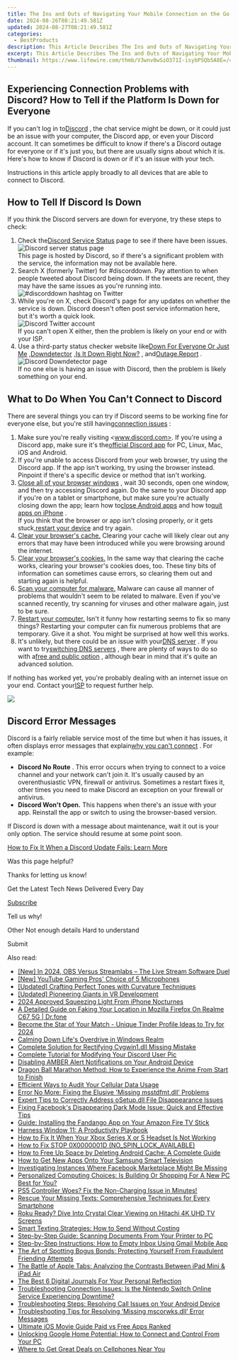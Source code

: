 ```yaml
---
title: The Ins and Outs of Navigating Your Mobile Connection on the Go with T-Mobile's Policy
date: 2024-08-26T08:21:49.581Z
updated: 2024-08-27T08:21:49.581Z
categories:
  - BestProducts
description: This Article Describes The Ins and Outs of Navigating Your Mobile Connection on the Go with T-Mobile's Policy
excerpt: This Article Describes The Ins and Outs of Navigating Your Mobile Connection on the Go with T-Mobile's Policy
thumbnail: https://www.lifewire.com/thmb/V3wnv0wSiO371I-isybPSQb5A8E=/400x300/filters:no_upscale():max_bytes(150000):strip_icc():format(webp)/female-traveller-texting-at-airport-check-in-desk-142309131-5a0b352813f1290037c17caf.jpg
---
```


## Experiencing Connection Problems with Discord? How to Tell if the Platform Is Down for Everyone
 If you can't log in to[Discord](https://www.lifewire.com/discord-4174046) , the chat service might be down, or it could just be an issue with your computer, the Discord app, or even your Discord account. It can sometimes be difficult to know if there's a Discord outage for everyone or if it's just you, but there are usually signs about which it is. Here's how to know if Discord is down or if it's an issue with your tech.

 Instructions in this article apply broadly to all devices that are able to connect to Discord.

## How to Tell If Discord Is Down

 If you think the Discord servers are down for everyone, try these steps to check:

1. Check the[Discord Service Status](https://status.discord.com) page to see if there have been issues.  
![Discord server status page](https://www.lifewire.com/thmb/yFSV49MklrykNCgZ93liSe1qZt0=/1500x0/filters:no_upscale():max_bytes(150000):strip_icc():format(webp)/is-discord-down-or-is-it-just-you-50256951-64f18a956bac488899f2b478d1c286a9.jpg)  
 This page is hosted by Discord, so if there's a significant problem with the service, the information may not be available here.
2. Search X (formerly Twitter) for #discorddown. Pay attention to when people tweeted about Discord being down. If the tweets are recent, they may have the same issues as you're running into.  
![#discorddown hashtag on Twitter](https://www.lifewire.com/thmb/VTkvVzzWtl2q1P78ZIep47rwOBo=/1500x0/filters:no_upscale():max_bytes(150000):strip_icc():format(webp)/is-discord-down-or-is-it-just-you-50256952-c360b9c4c6d64c2e8214179b37a1931a.jpg)
3. While you're on X, check Discord's page for any updates on whether the service is down. Discord doesn't often post service information here, but it's worth a quick look.  
![Discord Twitter account](https://www.lifewire.com/thmb/duH1jCzJjaIdBXNdYvzfWT2dzjk=/1500x0/filters:no_upscale():max_bytes(150000):strip_icc():format(webp)/is-discord-down-or-is-it-just-you-50256953-0ac75f448e784f739501c218e70589b5.jpg)  
 If you can't open X either, then the problem is likely on your end or with your ISP.
4. Use a third-party status checker website like[Down For Everyone Or Just Me](https://downforeveryoneorjustme.com/discord) ,[Downdetector](https://downdetector.com/status/discord/) ,[Is It Down Right Now?](https://www.isitdownrightnow.com/discord.com.html) , and[Outage.Report](https://outage.report/discord) .  
![Discord Downdetector page](https://www.lifewire.com/thmb/Dkbd1Gn7UxOCVbebPQPG9QuzVpQ=/1500x0/filters:no_upscale():max_bytes(150000):strip_icc():format(webp)/is-discord-down-or-is-it-just-you-50256954-e47fef8c259d4a9d805e652ae722fcbd.jpg)  
 If no one else is having an issue with Discord, then the problem is likely something on your end.

## What to Do When You Can't Connect to Discord

 There are several things you can try if Discord seems to be working fine for everyone else, but you're still having[connection issues](https://www.lifewire.com/fix-connection-issues-discord-5086484) :

1. Make sure you're really visiting <www.discord.com>. If you're using a Discord app, make sure it's the[official Discord app](https://discord.com/download) for PC, Linux, Mac, iOS and Android.
2. If you're unable to access Discord from your web browser, try using the Discord app. If the app isn't working, try using the browser instead. Pinpoint if there's a specific device or method that isn't working.
3. [Close all of your browser windows](https://www.lifewire.com/close-all-tabs-computer-android-browsers-4173831) , wait 30 seconds, open one window, and then try accessing Discord again. Do the same to your Discord app if you're on a tablet or smartphone, but make sure you're actually closing down the app; learn how to[close Android apps](https://www.lifewire.com/close-apps-on-android-4164116) and how to[quit apps on iPhone](https://www.lifewire.com/quit-apps-on-iphone-2000287) .  
 If you think that the browser or app isn't closing properly, or it gets stuck,[restart your device](https://www.lifewire.com/why-does-restarting-seem-to-fix-most-computer-problems-2624569) and try again.
4. [Clear your browser's cache.](https://www.lifewire.com/how-to-clear-cache-2617980) Clearing your cache will likely clear out any errors that may have been introduced while you were browsing around the internet.
5. [Clear your browser's cookies.](https://www.lifewire.com/how-to-delete-cookies-2617981) In the same way that clearing the cache works, clearing your browser's cookies does, too. These tiny bits of information can sometimes cause errors, so clearing them out and starting again is helpful.
6. [Scan your computer for malware.](https://www.lifewire.com/properly-scan-your-computer-for-viruses-and-other-malware-2624526) Malware can cause all manner of problems that wouldn't seem to be related to malware. Even if you've scanned recently, try scanning for viruses and other malware again, just to be sure.
7. [Restart your computer.](https://www.lifewire.com/how-to-reboot-a-computer-2624568) Isn't it funny how restarting seems to fix so many things? Restarting your computer can fix numerous problems that are temporary. Give it a shot. You might be surprised at how well this works.
8. It's unlikely, but there could be an issue with your[DNS server](https://www.lifewire.com/what-is-a-dns-server-2625854) . If you want to try[switching DNS servers](https://www.lifewire.com/how-to-change-dns-server-settings-2617979) , there are plenty of ways to do so with a[free and public option](https://www.lifewire.com/free-and-public-dns-servers-2626062) , although bear in mind that it's quite an advanced solution.

 If nothing has worked yet, you're probably dealing with an internet issue on your end. Contact your[ISP](https://www.lifewire.com/internet-service-provider-isp-2625924) to request further help.

<!-- affiliate ads begin -->
<a href="https://shop.mondly.com/affiliate.php?ACCOUNT=ATISTUDI&AFFILIATE=108875&PATH=https%3A%2F%2Fwww.mondly.com%3FAFFILIATE%3D108875%26RESOURCE%3D%2BEducational%2B300x600%2B"><img src="https://secure.avangate.com/images/merchant/69c418c33ec2e1a4267fa9bb77fa1428/educational-300x600.gif" border="0"></a>
<!-- affiliate ads end -->
## Discord Error Messages

 Discord is a fairly reliable service most of the time but when it has issues, it often displays error messages that explain[why you can't connect](https://www.lifewire.com/fix-it-when-discord-wont-open-5076489) . For example:

* **Discord No Route** . This error occurs when trying to connect to a voice channel and your network can't join it. It's usually caused by an overenthusiastic VPN, firewall or antivirus. Sometimes a restart fixes it, other times you need to make Discord an exception on your firewall or antivirus.
* **Discord Won't Open.** This happens when there's an issue with your app. Reinstall the app or switch to using the browser-based version.

 If Discord is down with a message about maintenance, wait it out is your only option. The service should resume at some point soon.

[How to Fix It When a Discord Update Fails: Learn More](https://www.lifewire.com/fix-failed-discord-update-5080924)

Was this page helpful?

Thanks for letting us know!

 Get the Latest Tech News Delivered Every Day

[Subscribe](https://www.lifewire.com/#)

Tell us why!

 Other  Not enough details  Hard to understand

 Submit

<ins class="adsbygoogle"
     style="display:block"
     data-ad-format="autorelaxed"
     data-ad-client="ca-pub-7571918770474297"
     data-ad-slot="1223367746"></ins>



<ins class="adsbygoogle"
     style="display:block"
     data-ad-client="ca-pub-7571918770474297"
     data-ad-slot="8358498916"
     data-ad-format="auto"
     data-full-width-responsive="true"></ins>

<span class="atpl-alsoreadstyle">Also read:</span>
<div><ul>
<li><a href="https://desktop-recording.techidaily.com/new-in-2024-obs-versus-streamlabs-the-live-stream-software-duel/"><u>[New] In 2024, OBS Versus Streamlabs – The Live Stream Software Duel</u></a></li>
<li><a href="https://facebook-record-videos.techidaily.com/new-youtube-gaming-pros-choice-of-5-microphones/"><u>[New] YouTube Gaming Pros' Choice of 5 Microphones</u></a></li>
<li><a href="https://extra-hints.techidaily.com/updated-crafting-perfect-tones-with-curvature-techniques/"><u>[Updated] Crafting Perfect Tones with Curvature Techniques</u></a></li>
<li><a href="https://extra-support.techidaily.com/updated-pioneering-giants-in-vr-development/"><u>[Updated] Pioneering Giants in VR Development</u></a></li>
<li><a href="https://article-tips.techidaily.com/2024-approved-squeezing-light-from-iphone-nocturnes/"><u>2024 Approved  Squeezing Light From iPhone Nocturnes</u></a></li>
<li><a href="https://location-fake.techidaily.com/a-detailed-guide-on-faking-your-location-in-mozilla-firefox-on-realme-c67-5g-drfone-by-drfone-virtual-android/"><u>A Detailed Guide on Faking Your Location in Mozilla Firefox On Realme C67 5G | Dr.fone</u></a></li>
<li><a href="https://extra-information.techidaily.com/become-the-star-of-your-match-unique-tinder-profile-ideas-to-try-for-2024/"><u>Become the Star of Your Match - Unique Tinder Profile Ideas to Try for 2024</u></a></li>
<li><a href="https://win11-tips.techidaily.com/calming-down-lifes-overdrive-in-windows-realm/"><u>Calming Down Life's Overdrive in Windows Realm</u></a></li>
<li><a href="https://tech-recovery.techidaily.com/complete-solution-for-rectifying-cygwin1dll-missing-mistake/"><u>Complete Solution for Rectifying Cygwin1.dll Missing Mistake</u></a></li>
<li><a href="https://tech-recovery.techidaily.com/complete-tutorial-for-modifying-your-discord-user-pic/"><u>Complete Tutorial for Modifying Your Discord User Pic</u></a></li>
<li><a href="https://tech-recovery.techidaily.com/disabling-amber-alert-notifications-on-your-android-device/"><u>Disabling AMBER Alert Notifications on Your Android Device</u></a></li>
<li><a href="https://tech-recovery.techidaily.com/dragon-ball-marathon-method-how-to-experience-the-anime-from-start-to-finish/"><u>Dragon Ball Marathon Method: How to Experience the Anime From Start to Finish</u></a></li>
<li><a href="https://tech-recovery.techidaily.com/efficient-ways-to-audit-your-cellular-data-usage/"><u>Efficient Ways to Audit Your Cellular Data Usage</u></a></li>
<li><a href="https://tech-recovery.techidaily.com/error-no-more-fixing-the-elusive-missing-msstdfmtdll-problems/"><u>Error No More: Fixing the Elusive 'Missing msstdfmt.dll' Problems</u></a></li>
<li><a href="https://tech-recovery.techidaily.com/expert-tips-to-correctly-address-osetupdll-file-disappearance-issues/"><u>Expert Tips to Correctly Address oSetup.dll File Disappearance Issues</u></a></li>
<li><a href="https://tech-recovery.techidaily.com/fixing-facebooks-disappearing-dark-mode-issue-quick-and-effective-tips/"><u>Fixing Facebook's Disappearing Dark Mode Issue: Quick and Effective Tips</u></a></li>
<li><a href="https://tech-recovery.techidaily.com/guide-installing-the-fandango-app-on-your-amazon-fire-tv-stick/"><u>Guide: Installing the Fandango App on Your Amazon Fire TV Stick</u></a></li>
<li><a href="https://windows11.techidaily.com/harness-window-11-a-productivity-playbook/"><u>Harness Window 11: A Productivity Playbook</u></a></li>
<li><a href="https://tech-recovery.techidaily.com/how-to-fix-it-when-your-xbox-series-x-or-s-headset-is-not-working/"><u>How to Fix It When Your Xbox Series X or S Headset Is Not Working</u></a></li>
<li><a href="https://tech-recovery.techidaily.com/how-to-fix-stop-0x0000001d-nospinlockavailable/"><u>How to Fix STOP 0X0000001D (NO_SPIN_LOCK_AVAILABLE)</u></a></li>
<li><a href="https://tech-recovery.techidaily.com/how-to-free-up-space-by-deleting-android-cache-a-complete-guide/"><u>How to Free Up Space by Deleting Android Cache: A Complete Guide</u></a></li>
<li><a href="https://tech-recovery.techidaily.com/how-to-get-new-apps-onto-your-samsung-smart-television/"><u>How to Get New Apps Onto Your Samsung Smart Television</u></a></li>
<li><a href="https://tech-recovery.techidaily.com/investigating-instances-where-facebook-marketplace-might-be-missing/"><u>Investigating Instances Where Facebook Marketplace Might Be Missing</u></a></li>
<li><a href="https://tech-recovery.techidaily.com/personalized-computing-choices-is-building-or-shopping-for-a-new-pc-best-for-you/"><u>Personalized Computing Choices: Is Building Or Shopping For A New PC Best for You?</u></a></li>
<li><a href="https://tech-recovery.techidaily.com/ps5-controller-woes-fix-the-non-charging-issue-in-minutes/"><u>PS5 Controller Woes? Fix the Non-Charging Issue in Minutes!</u></a></li>
<li><a href="https://tech-recovery.techidaily.com/rescue-your-missing-texts-comprehensive-techniques-for-every-smartphone/"><u>Rescue Your Missing Texts: Comprehensive Techniques for Every Smartphone</u></a></li>
<li><a href="https://tech-recovery.techidaily.com/roku-ready-dive-into-crystal-clear-viewing-on-hitachi-4k-uhd-tv-screens/"><u>Roku Ready? Dive Into Crystal Clear Viewing on Hitachi 4K UHD TV Screens</u></a></li>
<li><a href="https://tech-recovery.techidaily.com/smart-texting-strategies-how-to-send-without-costing/"><u>Smart Texting Strategies: How to Send Without Costing</u></a></li>
<li><a href="https://tech-recovery.techidaily.com/step-by-step-guide-scanning-documents-from-your-printer-to-pc/"><u>Step-by-Step Guide: Scanning Documents From Your Printer to PC</u></a></li>
<li><a href="https://techtrends.techidaily.com/step-by-step-instructions-how-to-empty-inbox-using-gmail-mobile-app/"><u>Step-by-Step Instructions: How to Empty Inbox Using Gmail Mobile App</u></a></li>
<li><a href="https://tech-recovery.techidaily.com/the-art-of-spotting-bogus-bonds-protecting-yourself-from-fraudulent-friending-attempts/"><u>The Art of Spotting Bogus Bonds: Protecting Yourself From Fraudulent Friending Attempts</u></a></li>
<li><a href="https://tech-recovery.techidaily.com/the-battle-of-apple-tabs-analyzing-the-contrasts-between-ipad-mini-and-ipad-air/"><u>The Battle of Apple Tabs: Analyzing the Contrasts Between iPad Mini & iPad Air</u></a></li>
<li><a href="https://tech-recovery.techidaily.com/the-best-6-digital-journals-for-your-personal-reflection/"><u>The Best 6 Digital Journals For Your Personal Reflection</u></a></li>
<li><a href="https://tech-recovery.techidaily.com/troubleshooting-connection-issues-is-the-nintendo-switch-online-service-experiencing-downtime/"><u>Troubleshooting Connection Issues: Is the Nintendo Switch Online Service Experiencing Downtime?</u></a></li>
<li><a href="https://tech-recovery.techidaily.com/troubleshooting-steps-resolving-call-issues-on-your-android-device/"><u>Troubleshooting Steps: Resolving Call Issues on Your Android Device</u></a></li>
<li><a href="https://tech-recovery.techidaily.com/troubleshooting-tips-for-resolving-missing-mscorwksdll-error-messages/"><u>Troubleshooting Tips for Resolving ‘Missing mscorwks.dll’ Error Messages</u></a></li>
<li><a href="https://extra-lessons.techidaily.com/ultimate-ios-movie-guide-paid-vs-free-apps-ranked/"><u>Ultimate iOS Movie Guide  Paid vs Free Apps Ranked</u></a></li>
<li><a href="https://tech-recovery.techidaily.com/unlocking-google-home-potential-how-to-connect-and-control-from-your-pc/"><u>Unlocking Google Home Potential: How to Connect and Control From Your PC</u></a></li>
<li><a href="https://tech-recovery.techidaily.com/where-to-get-great-deals-on-cellphones-near-you/"><u>Where to Get Great Deals on Cellphones Near You</u></a></li>
</ul></div>
